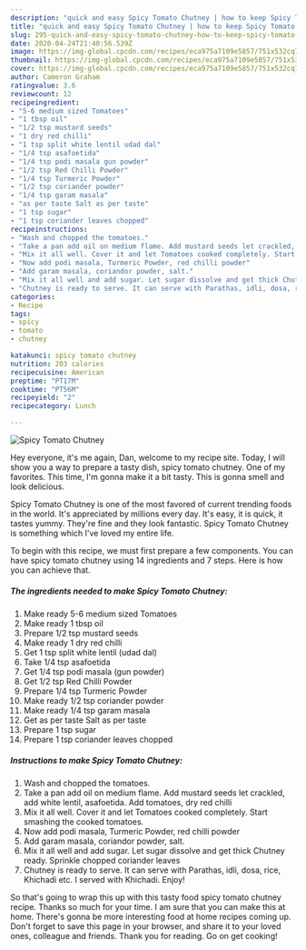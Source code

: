 ```yaml
---
description: "quick and easy Spicy Tomato Chutney | how to keep Spicy Tomato Chutney"
title: "quick and easy Spicy Tomato Chutney | how to keep Spicy Tomato Chutney"
slug: 295-quick-and-easy-spicy-tomato-chutney-how-to-keep-spicy-tomato-chutney
date: 2020-04-24T21:40:56.539Z
image: https://img-global.cpcdn.com/recipes/eca975a7109e5857/751x532cq70/spicy-tomato-chutney-recipe-main-photo.jpg
thumbnail: https://img-global.cpcdn.com/recipes/eca975a7109e5857/751x532cq70/spicy-tomato-chutney-recipe-main-photo.jpg
cover: https://img-global.cpcdn.com/recipes/eca975a7109e5857/751x532cq70/spicy-tomato-chutney-recipe-main-photo.jpg
author: Cameron Graham
ratingvalue: 3.6
reviewcount: 12
recipeingredient:
- "5-6 medium sized Tomatoes"
- "1 tbsp oil"
- "1/2 tsp mustard seeds"
- "1 dry red chilli"
- "1 tsp split white lentil udad dal"
- "1/4 tsp asafoetida"
- "1/4 tsp podi masala gun powder"
- "1/2 tsp Red Chilli Powder"
- "1/4 tsp Turmeric Powder"
- "1/2 tsp coriander powder"
- "1/4 tsp garam masala"
- "as per taste Salt as per taste"
- "1 tsp sugar"
- "1 tsp coriander leaves chopped"
recipeinstructions:
- "Wash and chopped the tomatoes."
- "Take a pan add oil on medium flame. Add mustard seeds let crackled, add white lentil, asafoetida. Add tomatoes, dry red chilli"
- "Mix it all well. Cover it and let Tomatoes cooked completely. Start smashing the cooked tomatoes."
- "Now add podi masala, Turmeric Powder, red chilli powder"
- "Add garam masala, coriandor powder, salt."
- "Mix it all well and add sugar. Let sugar dissolve and get thick Chutney ready. Sprinkle chopped coriander leaves"
- "Chutney is ready to serve. It can serve with Parathas, idli, dosa, rice, Khichadi etc. I served with Khichadi. Enjoy!"
categories:
- Recipe
tags:
- spicy
- tomato
- chutney

katakunci: spicy tomato chutney 
nutrition: 203 calories
recipecuisine: American
preptime: "PT17M"
cooktime: "PT56M"
recipeyield: "2"
recipecategory: Lunch

---
```



![Spicy Tomato Chutney](https://img-global.cpcdn.com/recipes/eca975a7109e5857/751x532cq70/spicy-tomato-chutney-recipe-main-photo.jpg)

Hey everyone, it's me again, Dan, welcome to my recipe site. Today, I will show you a way to prepare a tasty dish, spicy tomato chutney. One of my favorites. This time, I'm gonna make it a bit tasty. This is gonna smell and look delicious.

Spicy Tomato Chutney is one of the most favored of current trending foods in the world. It's appreciated by millions every day. It's easy, it is quick, it tastes yummy. They're fine and they look fantastic. Spicy Tomato Chutney is something which I've loved my entire life.




To begin with this recipe, we must first prepare a few components. You can have spicy tomato chutney using 14 ingredients and 7 steps. Here is how you can achieve that.

<!--inarticleads1-->

##### The ingredients needed to make Spicy Tomato Chutney:

1. Make ready 5-6 medium sized Tomatoes
1. Make ready 1 tbsp oil
1. Prepare 1/2 tsp mustard seeds
1. Make ready 1 dry red chilli
1. Get 1 tsp split white lentil (udad dal)
1. Take 1/4 tsp asafoetida
1. Get 1/4 tsp podi masala (gun powder)
1. Get 1/2 tsp Red Chilli Powder
1. Prepare 1/4 tsp Turmeric Powder
1. Make ready 1/2 tsp coriander powder
1. Make ready 1/4 tsp garam masala
1. Get as per taste Salt as per taste
1. Prepare 1 tsp sugar
1. Prepare 1 tsp coriander leaves chopped




<!--inarticleads2-->

##### Instructions to make Spicy Tomato Chutney:

1. Wash and chopped the tomatoes.
1. Take a pan add oil on medium flame. Add mustard seeds let crackled, add white lentil, asafoetida. Add tomatoes, dry red chilli
1. Mix it all well. Cover it and let Tomatoes cooked completely. Start smashing the cooked tomatoes.
1. Now add podi masala, Turmeric Powder, red chilli powder
1. Add garam masala, coriandor powder, salt.
1. Mix it all well and add sugar. Let sugar dissolve and get thick Chutney ready. Sprinkle chopped coriander leaves
1. Chutney is ready to serve. It can serve with Parathas, idli, dosa, rice, Khichadi etc. I served with Khichadi. Enjoy!




So that's going to wrap this up with this tasty food spicy tomato chutney recipe. Thanks so much for your time. I am sure that you can make this at home. There's gonna be more interesting food at home recipes coming up. Don't forget to save this page in your browser, and share it to your loved ones, colleague and friends. Thank you for reading. Go on get cooking!

